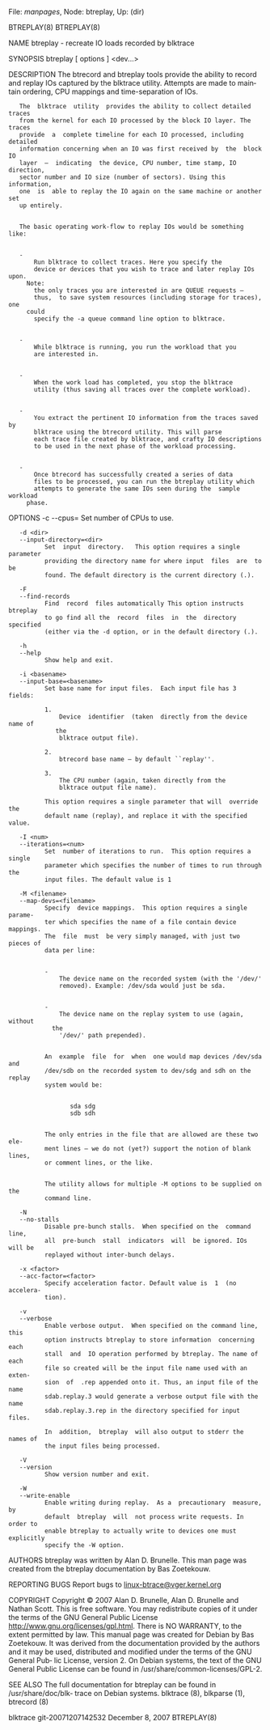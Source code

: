 File: *manpages*,  Node: btreplay,  Up: (dir)

BTREPLAY(8)                                                        BTREPLAY(8)



NAME
       btreplay - recreate IO loads recorded by blktrace



SYNOPSIS
       btreplay [ options ] <dev...>



DESCRIPTION
       The  btrecord  and  btreplay  tools  provide  the ability to record and
       replay IOs captured by the blktrace utility. Attempts are made to main‐
       tain ordering, CPU mappings and time-separation of IOs.



       The  blktrace  utility  provides the ability to collect detailed traces
       from the kernel for each IO processed by the block IO layer. The traces
       provide  a  complete timeline for each IO processed, including detailed
       information concerning when an IO was first received by  the  block  IO
       layer  —  indicating  the device, CPU number, time stamp, IO direction,
       sector number and IO size (number of sectors). Using this  information,
       one  is  able to replay the IO again on the same machine or another set
       up entirely.


       The basic operating work-flow to replay IOs would be something like:


       -
           Run blktrace to collect traces. Here you specify the
           device or devices that you wish to trace and later replay IOs upon.
         Note:
           the only traces you are interested in are QUEUE requests —
           thus,  to save system resources (including storage for traces), one
         could
           specify the -a queue command line option to blktrace.


       -
           While blktrace is running, you run the workload that you
           are interested in.


       -
           When the work load has completed, you stop the blktrace
           utility (thus saving all traces over the complete workload).


       -
           You extract the pertinent IO information from the traces saved by
           blktrace using the btrecord utility. This will parse
           each trace file created by blktrace, and crafty IO descriptions
           to be used in the next phase of the workload processing.


       -
           Once btrecord has successfully created a series of data
           files to be processed, you can run the btreplay utility which
           attempts to generate the same IOs seen during the  sample  workload
         phase.



OPTIONS
       -c <num>
       --cpus=<num>
              Set number of CPUs to use.

       -d <dir>
       --input-directory=<dir>
              Set  input  directory.   This option requires a single parameter
              providing the directory name for where input  files  are  to  be
              found. The default directory is the current directory (.).

       -F
       --find-records
              Find  record  files automatically This option instructs btreplay
              to go find all the  record  files  in  the  directory  specified
              (either via the -d option, or in the default directory (.).

       -h
       --help
              Show help and exit.

       -i <basename>
       --input-base=<basename>
              Set base name for input files.  Each input file has 3 fields:

              1.
                  Device  identifier  (taken  directly from the device name of
                 the
                  blktrace output file).

              2.
                  btrecord base name — by default ``replay''.

              3.
                  The CPU number (again, taken directly from the
                  blktrace output file name).

              This option requires a single parameter that will  override  the
              default name (replay), and replace it with the specified value.

       -I <num>
       --iterations=<num>
              Set  number of iterations to run.  This option requires a single
              parameter which specifies the number of times to run through the
              input files. The default value is 1

       -M <filename>
       --map-devs=<filename>
              Specify  device mappings.  This option requires a single parame‐
              ter which specifies the name of a file contain device  mappings.
              The  file  must  be very simply managed, with just two pieces of
              data per line:


              -
                  The device name on the recorded system (with the '/dev/'
                  removed). Example: /dev/sda would just be sda.


              -
                  The device name on the replay system to use (again,  without
                the
                  '/dev/' path prepended).


              An  example  file  for  when  one would map devices /dev/sda and
              /dev/sdb on the recorded system to dev/sdg and sdh on the replay
              system would be:


                     sda sdg
                     sdb sdh


              The only entries in the file that are allowed are these two ele‐
              ment lines — we do not (yet?) support the notion of blank lines,
              or comment lines, or the like.


              The utility allows for multiple -M options to be supplied on the
              command line.

       -N
       --no-stalls
              Disable pre-bunch stalls.  When specified on the  command  line,
              all  pre-bunch  stall  indicators  will  be ignored. IOs will be
              replayed without inter-bunch delays.

       -x <factor>
       --acc-factor=<factor>
              Specify acceleration factor. Default value is  1  (no  accelera‐
              tion).

       -v
       --verbose
              Enable verbose output.  When specified on the command line, this
              option instructs btreplay to store information  concerning  each
              stall  and  IO operation performed by btreplay. The name of each
              file so created will be the input file name used with an  exten‐
              sion  of  .rep appended onto it. Thus, an input file of the name
              sdab.replay.3 would generate a verbose output file with the name
              sdab.replay.3.rep in the directory specified for input files.

              In  addition,  btreplay  will also output to stderr the names of
              the input files being processed.

       -V
       --version
              Show version number and exit.

       -W
       --write-enable
              Enable writing during replay.  As a  precautionary  measure,  by
              default  btreplay  will  not process write requests. In order to
              enable btreplay to actually write to devices one must explicitly
              specify the -W option.



AUTHORS
       btreplay  was  written  by Alan D. Brunelle.  This man page was created
       from the btreplay documentation by Bas Zoetekouw.



REPORTING BUGS
       Report bugs to <linux-btrace@vger.kernel.org>


COPYRIGHT
       Copyright © 2007 Alan D. Brunelle, Alan D. Brunelle and Nathan Scott.
       This is free software.  You may redistribute copies  of  it  under  the
       terms       of       the      GNU      General      Public      License
       <http://www.gnu.org/licenses/gpl.html>.  There is NO WARRANTY,  to  the
       extent permitted by law.
       This  manual  page  was  created  for  Debian by Bas Zoetekouw.  It was
       derived from the documentation provided by the authors and  it  may  be
       used,  distributed and modified under the terms of the GNU General Pub‐
       lic License, version 2.
       On Debian systems, the text of the GNU General Public  License  can  be
       found in /usr/share/common-licenses/GPL-2.


SEE ALSO
       The full documentation for btreplay can be found in /usr/share/doc/blk‐
       trace on Debian systems.
       blktrace (8), blkparse (1), btrecord (8)




blktrace git-20071207142532    December  8, 2007                   BTREPLAY(8)
